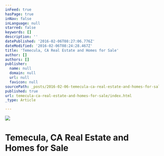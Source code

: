 ```yaml
---
inFeed: true
hasPage: true
inNav: false
inLanguage: null
starred: false
keywords: []
description: ''
datePublished: '2016-02-06T08:27:06.776Z'
dateModified: '2016-02-06T08:24:28.467Z'
title: 'Temecula, CA Real Estate and Homes for Sale'
author: []
authors: []
publisher:
  name: null
  domain: null
  url: null
  favicon: null
sourcePath: _posts/2016-02-06-temecula-ca-real-estate-and-homes-for-sale.md
published: true
url: temecula-ca-real-estate-and-homes-for-sale/index.html
_type: Article

---
```

![](https://the-grid-user-content.s3-us-west-2.amazonaws.com/1cea8942-1016-4104-9f27-cbd082e15bad.jpg)

# Temecula, CA Real Estate and Homes for Sale